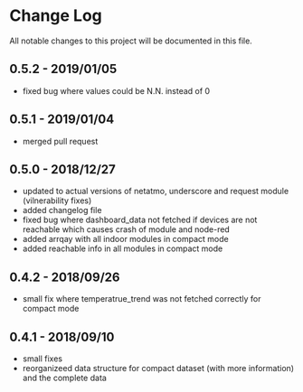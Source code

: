 # Change Log

All notable changes to this project will be documented in this file.

## 0.5.2 - 2019/01/05
* fixed bug where values could be N.N. instead of 0

## 0.5.1 - 2019/01/04
* merged pull request

## 0.5.0 - 2018/12/27
* updated to actual versions of netatmo, underscore and request module (vilnerability fixes)
* added changelog file
* fixed bug where dashboard_data not fetched if devices are not reachable which causes crash of module and node-red
* added arrqay with all indoor modules in compact mode
* added reachable info in all modules in compact mode

## 0.4.2 - 2018/09/26
* small fix where temperatrue_trend was not fetched correctly for compact mode



## 0.4.1 - 2018/09/10
* small fixes
* reorganizeed data structure for compact dataset (with more information) and the complete data
